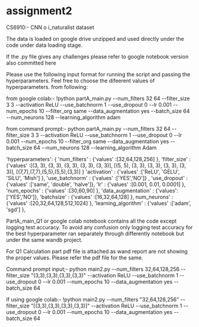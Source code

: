 # assignment2
CS6910:- CNN o i_naturalist dataset

The data is loaded on google drive unzipped and used directly under the code under data loading stage.

If the .py file gives any challenges please refer to google notebook version also committed here

Please use the following input format for running the script and passing the hyperparameters. Feel free to choose the difeerent values of hyperparameters. from following:

from google colab:- !python partA_main.py --num_filters 32 64 --filter_size 3 3 --activation ReLU --use_batchnorm 1 --use_dropout 0 --lr 0.001 --num_epochs 10 --filter_org same --data_augmentation yes --batch_size 64 --num_neurons 128 --learning_algorithm adam

from command prompt:- python partA_main.py --num_filters 32 64 --filter_size 3 3 --activation ReLU --use_batchnorm 1 --use_dropout 0 --lr 0.001 --num_epochs 10 --filter_org same --data_augmentation yes --batch_size 64 --num_neurons 128 --learning_algorithm Adam



'hyperparameters': {
		'num_filters'                 : {'values' :[32,64,128,256]  },
		'filter_size'                 : {'values' :[(3, 3), (3, 3), (3, 3), (3, 3), (3, 3)], [(5, 5), (3, 3), (3, 3), (3, 3), (3, 3)],                                                                                         [(7,7),(7,7),(5,5),(5,5),(3,3)] }
		'activation'                  : {'values' :['ReLU', 'GELU', 'SiLU', 'Mish'] },
                'use_batchnorm'               : {'values' :['YES','NO']} ,
   	  	'use_dropout'                 : {'values' :['same', 'double', 'halve']},
     		'lr'                          : {'values' :[0.001, 0.01, 0.0001] },
    		'num_epochs'                  : {'values' :[30,60,90] },
    		'data_augmentation'           : {'values':['YES','NO']},
     		'batchsize'                   : {'values' :[16,32,64,128] },
		 num_neurons'                 : {'values' :[20,32,64,128,512,1024] },
		'learning_algorithm'          : {'values' :['adam', 'sgd'] },
  		
PartA_main_Q1 or google colab notebook contains all the code except logging test accuracy. To avoid any confusion only logging test accuracy for the best hyperparameter ran separately through differently notebook but under the same wandb project.

For Q1 Calculation part pdf file is attached as wand report are not showing the proper values. Please refer the pdf file for the same.
		
		
 		 





Command prompt input;- python main2.py --num_filters 32,64,128,256 --filter_size "(3,3),(3,3),(3,3),(3,3)" --activation ReLU --use_batchnorm 1 --use_dropout 0 --lr 0.001 --num_epochs 10 --data_augmentation yes --batch_size 64

If using google colab:- !python main2.py --num_filters "32,64,128,256" --filter_size "[(3,3),(3,3),(3,3),(3,3)]" --activation ReLU --use_batchnorm 1 --use_dropout 0 --lr 0.001 --num_epochs 10 --data_augmentation yes --batch_size 64

